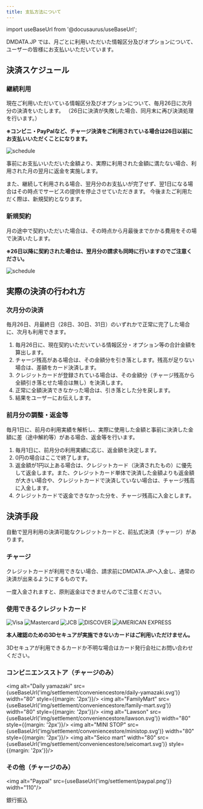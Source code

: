 ```yaml
---
title: 支払方法について
---
```


import useBaseUrl from '@docusaurus/useBaseUrl';


DMDATA.JP では、月ごとに利用いただいた情報区分及びオプションについて、ユーザーの皆様にお支払いいただいています。

## 決済スケジュール

### 継続利用

現在ご利用いただいている情報区分及びオプションについて、毎月26日に次月分の決済をいたします。
（26日に決済が失敗した場合、同月末に再び決済処理を行います。）

**※コンビニ・PayPalなど、チャージ決済をご利用されている場合は26日以前にお支払いいただくことになります。**

![schedule](/img/settlement/schedule/1.svg)

事前にお支払いいただいた金額より、実際に利用された金額に満たない場合、利用された月の翌月に返金を実施します。

また、継続して利用される場合、翌月分のお支払いが完了せず、翌1日になる場合はその時点でサービスの提供を停止させていただきます。 今後またご利用ただく際は、新規契約となります。

### 新規契約

月の途中で契約いただいた場合は、その時点から月最後までかかる費用をその場で決済いたします。

**※26日以降に契約された場合は、翌月分の請求も同時に行いますのでご注意ください。**

![schedule](/img/settlement/schedule/2.svg)

## 実際の決済の行われ方

### 次月分の決済

毎月26日、月最終日（28日、30日、31日）のいずれかで正常に完了した場合に、次月も利用できます。

1. 毎月26日に、現在契約いただいている情報区分・オプション等の合計金額を算出します。
2. チャージ残高がある場合は、その金額分を引き落とします。残高が足りない場合は、差額をカード決済します。
3. クレジットカードが登録されている場合は、その金額分（チャージ残高から全額引き落とせた場合は無し）を決済します。
4. 正常に全額決済できなかった場合は、引き落とした分を戻します。
5. 結果をユーザーにお伝えします。

### 前月分の調整・返金等

毎月1日に、前月の利用実績を解析し、実際に使用した金額と事前に決済した金額に差（途中解約等）がある場合、返金等を行います。

1. 毎月1日に、前月分の利用実績に応じ、返金額を決定します。
2. 0円の場合はここで終了します。
3. 返金額が1円以上ある場合は、クレジットカード（決済されたもの）に優先して返金します。また、クレジットカード単体で決済した金額よりも返金額が大きい場合や、クレジットカードで決済していない場合は、チャージ残高に入金します。
4. クレジットカードで返金できなかった分を、チャージ残高に入金とします。

## 決済手段

自動で翌月利用の決済可能なクレジットカードと、前払式決済（チャージ）があります。

### チャージ

クレジットカードが利用できない場合、請求前にDMDATA.JPへ入金し、通常の決済が出来るようにするものです。

一度入金されますと、原則返金はできませんのでご注意ください。


### 使用できるクレジットカード

![Visa](/img/settlement/creditcard/visa.png)
![Mastercard](/img/settlement/creditcard/mastercard.png)
![JCB](/img/settlement/creditcard/jcb.png)
![DISCOVER](/img/settlement/creditcard/discover.png)
![AMERICAN EXPRESS](/img/settlement/creditcard/american-express.png)

**本人確認のための3Dセキュアが実施できないカードはご利用いただけません。**

3Dセキュアが利用できるカードか不明な場合はカード発行会社にお問い合わせください。

### コンビニエンスストア（チャージのみ）

<img alt="Daily yamazaki" src={useBaseUrl('img/settlement/conveniencestore/daily-yamazaki.svg')} width="80" style={{margin: '2px'}}/>
<img alt="FamilyMart" src={useBaseUrl('img/settlement/conveniencestore/family-mart.svg')} width="80" style={{margin: '2px'}}/>
<img alt="Lawson" src={useBaseUrl('img/settlement/conveniencestore/lawson.svg')} width="80" style={{margin: '2px'}}/>
<img alt="MINI STOP" src={useBaseUrl('img/settlement/conveniencestore/ministop.svg')} width="80" style={{margin: '2px'}}/>
<img alt="Seico mart" width="80" src={useBaseUrl('img/settlement/conveniencestore/seicomart.svg')} style={{margin: '2px'}}/>


### その他（チャージのみ）

<img alt="Paypal" src={useBaseUrl('img/settlement/paypal.png')} width="110"/>


銀行振込
